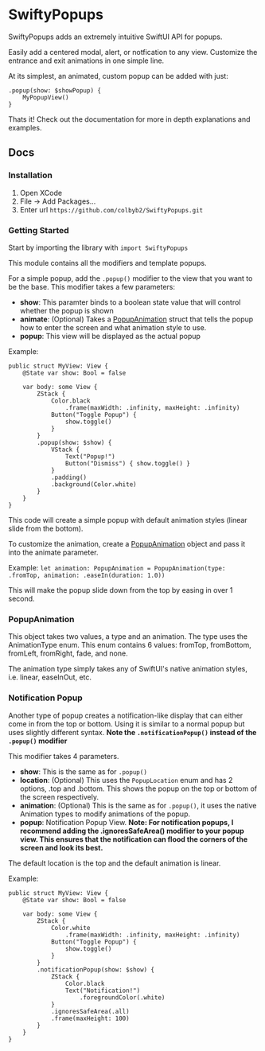 # SwiftyPopups

SwiftyPopups adds an extremely intuitive SwiftUI API for popups.

Easily add a centered modal, alert, or notfication to any view.
Customize the entrance and exit animations in one simple line.

At its simplest, an animated, custom popup can be added with just:
```
.popup(show: $showPopup) {
    MyPopupView()
}
```
Thats it! Check out the documentation for more in depth explanations and examples.

## Docs

### Installation

1. Open XCode
2. File -> Add Packages...
3. Enter url `https://github.com/colbyb2/SwiftyPopups.git`

### Getting Started

Start by importing the library with `import SwiftyPopups`

This module contains all the modifiers and template popups.

For a simple popup, add the `.popup()` modifier to the view that you want to be the base.
This modifier takes a few parameters:
- **show**: This paramter binds to a boolean state value that will control whether the popup is shown
- **animate**: (Optional) Takes a [PopupAnimation](#PopupAnimation) struct that tells the popup how to enter the screen and what animation style to use.
- **popup**: This view will be displayed as the actual popup

Example:

```
public struct MyView: View {
    @State var show: Bool = false
    
    var body: some View {
        ZStack {
            Color.black
                .frame(maxWidth: .infinity, maxHeight: .infinity)
            Button("Toggle Popup") {
                show.toggle()
            }
        }
        .popup(show: $show) {
            VStack {
                Text("Popup!")
                Button("Dismiss") { show.toggle() }
            }
            .padding()
            .background(Color.white)
        }
    }
}
```

This code will create a simple popup with default animation styles (linear slide from the bottom).

To customize the animation, create a [PopupAnimation](#PopupAnimation) object and pass it into the animate parameter.

Example:
`let animation: PopupAnimation = PopupAnimation(type: .fromTop, animation: .easeIn(duration: 1.0))`

This will make the popup slide down from the top by easing in over 1 second.



### PopupAnimation

This object takes two values, a type and an animation. The type uses the AnimationType enum.
This enum contains 6 values: fromTop, fromBottom, fromLeft, fromRight, fade, and none.

The animation type simply takes any of SwiftUI's native animation styles, i.e. linear, easeInOut, etc.


### Notification Popup

Another type of popup creates a notification-like display that can either come in from the top or bottom. Using it is similar to a normal popup but uses slightly different syntax.
**Note the `.notificationPopup()` instead of the `.popup()` modifier**

This modifier takes 4 parameters.
- **show**: This is the same as for `.popup()`
- **location**: (Optional) This uses the `PopupLocation` enum and has 2 options, .top and .bottom. This shows the popup on the top or bottom of the screen respectively.
- **animation**: (Optional) This is the same as for `.popup()`, it uses the native Animation types to modify animations of the popup.
- **popup**: Notification Popup View. **Note: For notification popups, I recommend adding the .ignoresSafeArea() modifier to your popup view. This ensures that the notification can flood the corners of the screen and look its best.**

The default location is the top and the default animation is linear.

Example:

```
public struct MyView: View {
    @State var show: Bool = false
    
    var body: some View {
        ZStack {
            Color.white
                .frame(maxWidth: .infinity, maxHeight: .infinity)
            Button("Toggle Popup") {
                show.toggle()
            }
        }
        .notificationPopup(show: $show) {
            ZStack {
                Color.black
                Text("Notification!")
                    .foregroundColor(.white)
            }
            .ignoresSafeArea(.all)
            .frame(maxHeight: 100)
        }
    }
}
```
